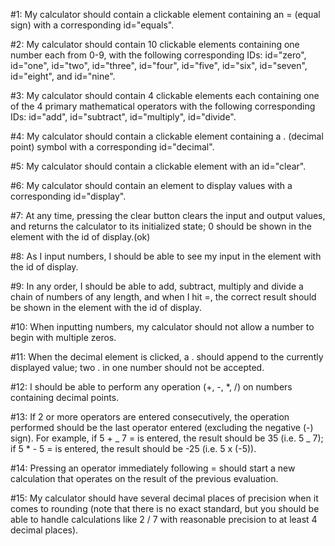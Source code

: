#1: My calculator should contain a clickable element containing an = (equal sign) with a corresponding id="equals".

#2: My calculator should contain 10 clickable elements containing one number each from 0-9, with the following corresponding IDs: id="zero", id="one", id="two", id="three", id="four", id="five", id="six", id="seven", id="eight", and id="nine".

#3: My calculator should contain 4 clickable elements each containing one of the 4 primary mathematical operators with the following corresponding IDs: id="add", id="subtract", id="multiply", id="divide".

#4: My calculator should contain a clickable element containing a . (decimal point) symbol with a corresponding id="decimal".

#5: My calculator should contain a clickable element with an id="clear".

#6: My calculator should contain an element to display values with a corresponding id="display".

#7: At any time, pressing the clear button clears the input and output values, and returns the calculator to its initialized state; 0 should be shown in the element with the id of display.(ok)

#8: As I input numbers, I should be able to see my input in the element with the id of display.

#9: In any order, I should be able to add, subtract, multiply and divide a chain of numbers of any length, and when I hit =, the correct result should be shown in the element with the id of display.

#10: When inputting numbers, my calculator should not allow a number to begin with multiple zeros.

#11: When the decimal element is clicked, a . should append to the currently displayed value; two . in one number should not be accepted.

#12: I should be able to perform any operation (+, -, \*, /) on numbers containing decimal points.

#13: If 2 or more operators are entered consecutively, the operation performed should be the last operator entered (excluding the negative (-) sign). For example, if 5 + _ 7 = is entered, the result should be 35 (i.e. 5 _ 7); if 5 \* - 5 = is entered, the result should be -25 (i.e. 5 x (-5)).

#14: Pressing an operator immediately following = should start a new calculation that operates on the result of the previous evaluation.

#15: My calculator should have several decimal places of precision when it comes to rounding (note that there is no exact standard, but you should be able to handle calculations like 2 / 7 with reasonable precision to at least 4 decimal places).
